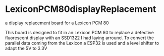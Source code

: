 # LexiconPCM80displayReplacement
a display replacement board for a Lexicon PCM 80 


This board is designed to fit in an Lexicon PCM 80 to replace a defective fluorescent display with an SSD1322 I had laying arround.
To convert the parallel data coming from the Lexicon a ESP32 is used and a level shifter to adapt the 5V to 3.3V

